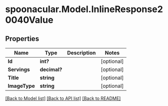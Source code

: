 # spoonacular.Model.InlineResponse20040Value
## Properties

Name | Type | Description | Notes
------------ | ------------- | ------------- | -------------
**Id** | **int?** |  | [optional] 
**Servings** | **decimal?** |  | [optional] 
**Title** | **string** |  | [optional] 
**ImageType** | **string** |  | [optional] 

[[Back to Model list]](../README.md#documentation-for-models) [[Back to API list]](../README.md#documentation-for-api-endpoints) [[Back to README]](../README.md)

